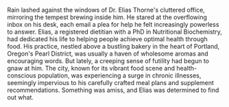 Rain lashed against the windows of Dr. Elias Thorne's cluttered office, mirroring the tempest brewing inside him.  He stared at the overflowing inbox on his desk, each email a plea for help he felt increasingly powerless to answer. Elias, a registered dietitian with a PhD in Nutritional Biochemistry, had dedicated his life to helping people achieve optimal health through food. His practice, nestled above a bustling bakery in the heart of Portland, Oregon's Pearl District, was usually a haven of wholesome aromas and encouraging words. But lately, a creeping sense of futility had begun to gnaw at him.  The city, known for its vibrant food scene and health-conscious population, was experiencing a surge in chronic illnesses, seemingly impervious to his carefully crafted meal plans and supplement recommendations.  Something was amiss, and Elias was determined to find out what.
